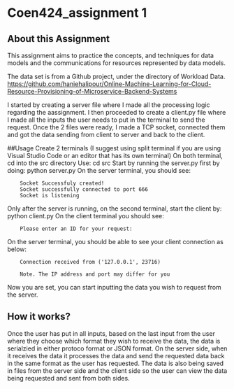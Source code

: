 # Coen424_assignment 1

## About this Assignment
This assignment aims to practice the concepts, and techniques for data models and the communications for resources represented by data models.

The data set is from a Github project, under the directory of Workload Data.
https://github.com/haniehalipour/Online-Machine-Learning-for-Cloud-Resource-Provisioning-of-Microservice-Backend-Systems

I started by creating a server file where I made all the processing logic regarding the aassignment. I then proceeded to create a client.py file where I made all the inputs the user needs to put in the terminal to send the request.
Once the 2 files were ready, I made a TCP socket, connected them and got the data sending from client to server and back to the client. 

##Usage
Create 2 terminals (I suggest using split terminal if you are using Visual Studio Code or an editor that has its own terminal)
On both terminal, cd into the src directory Use: cd src
Start by running the server.py first by doing: python server.py
On the server terminal, you should see:

        Socket Successfuly created!
        Socket successfully connected to port 666
        Socket is listening

Only after the server is running, on the second terminal, start the client by: python client.py
On the client terminal you should see: 

        Please enter an ID for your request:

On the server terminal, you should be able to see your client connection as below:

        Connection received from ('127.0.0.1', 23716) 
        
        Note. The IP address and port may differ for you
Now you are set, you can start inputting the data you wish to request from the server.

## How it works?
Once the user has put in all inputs, based on the last input from the user where they choose which format they wish to receive the data, the data is serialzied in either protoco format or JSON format. 
On the server side, when it receives the data it processes the data and send the requested data back in the same format as the user has requested. The data is also being saved in files from the server side and the client side so the user can view the data being requested and sent from both sides.
